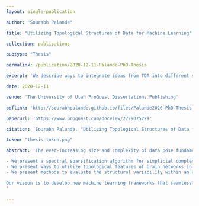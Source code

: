 ```yaml
---
layout: single-publication

author: "Sourabh Palande"

title: "Utilizing Topological Structures of Data for Machine Learning"

collection: publications

pubtype: "Thesis"

permalink: /publication/2020-12-11-Palande-PhD-Thesis

excerpt: 'We describe ways to integrate ideas from TDA into different stages of a machine learning pipeline. First we present unsupervised and semisupervised learning algorithms that leverage the topological structure of the data. Then, we describe ways to extract topological features from data and ways to utilize them in classical machine learning models. Lastly, we present methods to compare complex objects such as graphs and their ensembles.'

date: 2020-12-11

venue: 'The University of Utah ProQuest Dissertations Publishing'

pdflink: 'http://sourabhpalande.github.io/files/Palande2020-PhD-Thesis.pdf'

paperurl: 'https://www.proquest.com/docview/2729075229'

citation: 'Sourabh Palande. "Utilizing Topological Structures of Data for Machine Learning." <i>The University of Utah</i>, (2020)'

token: "thesis-token.png"

abstract: 'The ever-increasing size and complexity of data pose fundamental challenges to existing machine learning techniques, which are typically designed to work with data in vector forms. We believe that topological data analysis (TDA) can provide a different perspective to address these challenges. TDA is a multidisciplinary field that studies the topological structures of data. TDA techniques can be particularly powerful in handling data modeled as trees, graphs, simplicial complexes, hypergraphs, or ensembles of these objects. The theme of this dissertation is to bring together the fields of TDA and machine learning. Throughout this dissertation, we describe ways to integrate ideas from TDA into different stages of a machine learning pipeline. We first present unsupervised and semisupervised learning algorithms that leverage the topological structure of the data. Then, we present methods to compare complex objects such as graphs and their ensembles. We describe ways to extract topological summaries from these objects and utilize them as input features in machine learning. Our specific contributions include the following:<br>

- We present a spectral sparsification algorithm for simplicial complexes and algorithms for unsupervised and semisupervised learning on simplicial complexes, specifically, spectral clustering and label propagation.<br>
- We present ways to utilize topological features of brain networks in statistical inference and machine learning tasks such as classification and regression.<br>
- We present methods to evaluate the structural variability within an ensemble of graphs arising from graph reduction algorithms.<br>

Our vision is to develop new machine learning frameworks that seamlessly integrate ideas from TDA.
'

---
```

